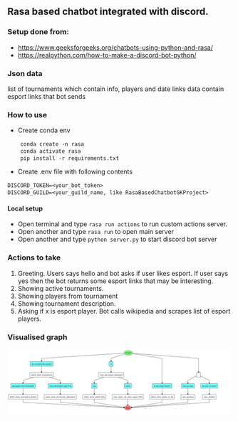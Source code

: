 ## Rasa based chatbot integrated with discord.

### Setup done from:
- https://www.geeksforgeeks.org/chatbots-using-python-and-rasa/
- https://realpython.com/how-to-make-a-discord-bot-python/


### Json data
list of tournaments which contain info, players and date
links data contain esport links that bot sends

### How to use
* Create conda env
```shell
    conda create -n rasa
    conda activate rasa
    pip install -r requirements.txt
```

* Create .env file with following contents

```
DISCORD_TOKEN=<your_bot_token>
DISCORD_GUILD=<your_guild_name, like RasaBasedChatbotGKProject>
```

#### Local setup

* Open terminal and type ```rasa run actions``` to run custom actions server.
* Open another and type ```rasa run``` to open main server
* Open another and type ```python server.py``` to start discord bot server

### Actions to take

1. Greeting. Users says hello and bot asks if user likes esport. If user says yes then the bot returns some esport links that may be interesting.
2. Showing active tournaments.
3. Showing players from tournament
4. Showing tournament description.
5. Asking if x is esport player. Bot calls wikipedia and scrapes list of esport players.

### Visualised graph

![Graph](graph.jpg "Graph")